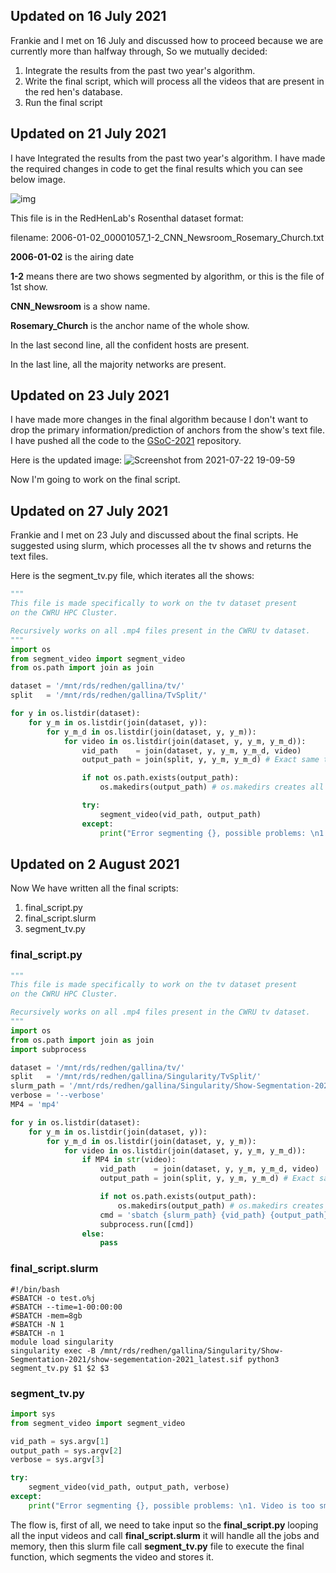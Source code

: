 ## Updated on 16 July 2021

Frankie and I met on 16 July and discussed how to proceed because we are currently more than halfway through, So we mutually decided:


1. Integrate the results from the past two year's algorithm.
2. Write the final script, which will process all the videos that are present in the red hen's database.
3. Run the final script

## Updated on 21 July 2021

I have Integrated the results from the past two year's algorithm.
I have made the required changes in code to get the final results which you can see below image.

![img](https://user-images.githubusercontent.com/46043645/126490333-ebb453eb-cab0-48e0-b405-8e78b17cef78.png)


This file is in the RedHenLab's Rosenthal dataset format:

filename: 2006-01-02_00001057_1-2_CNN_Newsroom_Rosemary_Church.txt

**2006-01-02** is the airing date

**1-2** means there are two shows segmented by algorithm, or this is the file of 1st show.

**CNN_Newsroom** is a show name.

**Rosemary_Church** is the anchor name of the whole show.

In the last second line, all the confident hosts are present.

In the last line, all the majority networks are present.

## Updated on 23 July 2021

I have made more changes in the final algorithm because I don't want to drop the primary information/prediction of anchors from the show's text file. I have pushed all the code to the [GSoC-2021](https://github.com/EdOates84/GSoC-2021) repository.

Here is the updated image:
![Screenshot from 2021-07-22 19-09-59](https://user-images.githubusercontent.com/46043645/126740409-c20dbf3f-71cd-4b36-a52d-5a5169fe54d3.png)

Now I'm going to work on the final script.


## Updated on 27 July 2021

Frankie and I met on 23 July and discussed about the final scripts. He suggested using slurm, which processes all the tv shows and returns the text files.

Here is the segment_tv.py file, which iterates all the shows:


``` python
"""
This file is made specifically to work on the tv dataset present
on the CWRU HPC Cluster.

Recursively works on all .mp4 files present in the CWRU tv dataset.
"""
import os
from segment_video import segment_video
from os.path import join as join

dataset = '/mnt/rds/redhen/gallina/tv/'
split   = '/mnt/rds/redhen/gallina/TvSplit/'

for y in os.listdir(dataset):
    for y_m in os.listdir(join(dataset, y)):
        for y_m_d in os.listdir(join(dataset, y, y_m)):
            for video in os.listdir(join(dataset, y, y_m, y_m_d)):
                vid_path    = join(dataset, y, y_m, y_m_d, video)
                output_path = join(split, y, y_m, y_m_d) # Exact same tree structure as tv/ is to be used in TvSplit/

                if not os.path.exists(output_path): 
                    os.makedirs(output_path) # os.makedirs creates all missing directories in the path recursively

                try:
                    segment_video(vid_path, output_path)
                except:
                    print("Error segmenting {}, possible problems: \n1. Video is too small (<20 minutes)\n2. Video file_name doesn\'t follow the tv naming convention\n3. Video .txt3 file doesn\'t follow the tv format\n4. Raise an issue on github if any other error exists".format(video))
```

## Updated on 2 August 2021

Now We have written all the final scripts:
1. final_script.py
2. final_script.slurm
3. segment_tv.py

### final_script.py

``` python
"""
This file is made specifically to work on the tv dataset present
on the CWRU HPC Cluster.

Recursively works on all .mp4 files present in the CWRU tv dataset.
"""
import os
from os.path import join as join
import subprocess

dataset = '/mnt/rds/redhen/gallina/tv/'
split   = '/mnt/rds/redhen/gallina/Singularity/TvSplit/'
slurm_path = '/mnt/rds/redhen/gallina/Singularity/Show-Segmentation-2021/final_usable_code/final_script.slurm'
verbose = '--verbose'
MP4 = 'mp4'

for y in os.listdir(dataset):
    for y_m in os.listdir(join(dataset, y)):
        for y_m_d in os.listdir(join(dataset, y, y_m)):
            for video in os.listdir(join(dataset, y, y_m, y_m_d)):
                if MP4 in str(video):
                    vid_path    = join(dataset, y, y_m, y_m_d, video)
                    output_path = join(split, y, y_m, y_m_d) # Exact same tree structure as tv/ is to be used in TvSplit/

                    if not os.path.exists(output_path): 
                        os.makedirs(output_path) # os.makedirs creates all missing directories in the path recursively
                    cmd = 'sbatch {slurm_path} {vid_path} {output_path} {verbose}'.format(slurm_path=slurm_path, vid_path=vid_path, output_path=output_path, verbose=verbose)
                    subprocess.run([cmd])
                else:
                    pass
```

### final_script.slurm

``` slurm
#!/bin/bash
#SBATCH -o test.o%j
#SBATCH --time=1-00:00:00
#SBATCH -mem=8gb     
#SBATCH -N 1                 
#SBATCH -n 1                 
module load singularity
singularity exec -B /mnt/rds/redhen/gallina/Singularity/Show-Segmentation-2021/show-segementation-2021_latest.sif python3 segment_tv.py $1 $2 $3
```

### segment_tv.py

``` python
import sys
from segment_video import segment_video

vid_path = sys.argv[1]
output_path = sys.argv[2]
verbose = sys.argv[3]

try:
    segment_video(vid_path, output_path, verbose)
except:
    print("Error segmenting {}, possible problems: \n1. Video is too small (<20 minutes)\n2. Video file_name doesn\'t follow the tv naming convention\n3. Video .txt3 file doesn\'t follow the tv format\n4. Raise an issue on github if any other error exists".format(vid_path))

```


The flow is, first of all, we need to take input so the **final_script.py** looping all the input videos and call **final_script.slurm** it will handle all the jobs and memory, then this slurm file call **segment_tv.py** file to execute the final function, which segments the video and stores it. 
